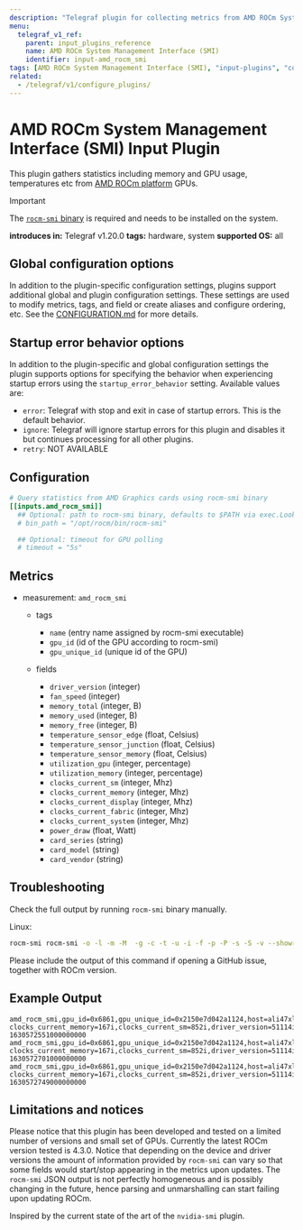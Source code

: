 ```yaml
---
description: "Telegraf plugin for collecting metrics from AMD ROCm System Management Interface (SMI)"
menu:
  telegraf_v1_ref:
    parent: input_plugins_reference
    name: AMD ROCm System Management Interface (SMI)
    identifier: input-amd_rocm_smi
tags: [AMD ROCm System Management Interface (SMI), "input-plugins", "configuration"]
related:
  - /telegraf/v1/configure_plugins/
---
```


# AMD ROCm System Management Interface (SMI) Input Plugin

This plugin gathers statistics including memory and GPU usage, temperatures
etc from [AMD ROCm platform](https://rocm.docs.amd.com/) GPUs.

> [!IMPORTANT]
> The [`rocm-smi` binary]() is required and needs to be installed on the
> system.

**introduces in:** Telegraf v1.20.0
**tags:** hardware, system
**supported OS:** all

[amd_rocm]: https://rocm.docs.amd.com/
[binary]: https://github.com/RadeonOpenCompute/rocm_smi_lib/tree/master/python_smi_tools

## Global configuration options <!-- @/docs/includes/plugin_config.md -->

In addition to the plugin-specific configuration settings, plugins support
additional global and plugin configuration settings. These settings are used to
modify metrics, tags, and field or create aliases and configure ordering, etc.
See the [CONFIGURATION.md](/telegraf/v1/configuration/#plugins) for more details.

[CONFIGURATION.md]: ../../../docs/CONFIGURATION.md#plugins

## Startup error behavior options

In addition to the plugin-specific and global configuration settings the plugin
supports options for specifying the behavior when experiencing startup errors
using the `startup_error_behavior` setting. Available values are:

- `error`:  Telegraf with stop and exit in case of startup errors. This is the
            default behavior.
- `ignore`: Telegraf will ignore startup errors for this plugin and disables it
            but continues processing for all other plugins.
- `retry`:  NOT AVAILABLE

## Configuration

```toml @sample.conf
# Query statistics from AMD Graphics cards using rocm-smi binary
[[inputs.amd_rocm_smi]]
  ## Optional: path to rocm-smi binary, defaults to $PATH via exec.LookPath
  # bin_path = "/opt/rocm/bin/rocm-smi"

  ## Optional: timeout for GPU polling
  # timeout = "5s"
```

## Metrics

- measurement: `amd_rocm_smi`
  - tags
    - `name` (entry name assigned by rocm-smi executable)
    - `gpu_id` (id of the GPU according to rocm-smi)
    - `gpu_unique_id` (unique id of the GPU)

  - fields
    - `driver_version` (integer)
    - `fan_speed` (integer)
    - `memory_total` (integer, B)
    - `memory_used` (integer, B)
    - `memory_free` (integer, B)
    - `temperature_sensor_edge` (float, Celsius)
    - `temperature_sensor_junction` (float, Celsius)
    - `temperature_sensor_memory` (float, Celsius)
    - `utilization_gpu` (integer, percentage)
    - `utilization_memory` (integer, percentage)
    - `clocks_current_sm` (integer, Mhz)
    - `clocks_current_memory` (integer, Mhz)
    - `clocks_current_display` (integer, Mhz)
    - `clocks_current_fabric` (integer, Mhz)
    - `clocks_current_system` (integer, Mhz)
    - `power_draw` (float, Watt)
    - `card_series` (string)
    - `card_model` (string)
    - `card_vendor` (string)

## Troubleshooting

Check the full output by running `rocm-smi` binary manually.

Linux:

```sh
rocm-smi rocm-smi -o -l -m -M  -g -c -t -u -i -f -p -P -s -S -v --showreplaycount --showpids --showdriverversion --showmemvendor --showfwinfo --showproductname --showserial --showuniqueid --showbus --showpendingpages --showpagesinfo --showretiredpages --showunreservablepages --showmemuse --showvoltage --showtopo --showtopoweight --showtopohops --showtopotype --showtoponuma --showmeminfo all --json
```

Please include the output of this command if opening a GitHub issue, together
with ROCm version.

## Example Output

```text
amd_rocm_smi,gpu_id=0x6861,gpu_unique_id=0x2150e7d042a1124,host=ali47xl,name=card0 clocks_current_memory=167i,clocks_current_sm=852i,driver_version=51114i,fan_speed=14i,memory_free=17145282560i,memory_total=17163091968i,memory_used=17809408i,power_draw=7,temperature_sensor_edge=28,temperature_sensor_junction=29,temperature_sensor_memory=92,utilization_gpu=0i 1630572551000000000
amd_rocm_smi,gpu_id=0x6861,gpu_unique_id=0x2150e7d042a1124,host=ali47xl,name=card0 clocks_current_memory=167i,clocks_current_sm=852i,driver_version=51114i,fan_speed=14i,memory_free=17145282560i,memory_total=17163091968i,memory_used=17809408i,power_draw=7,temperature_sensor_edge=29,temperature_sensor_junction=30,temperature_sensor_memory=91,utilization_gpu=0i 1630572701000000000
amd_rocm_smi,gpu_id=0x6861,gpu_unique_id=0x2150e7d042a1124,host=ali47xl,name=card0 clocks_current_memory=167i,clocks_current_sm=852i,driver_version=51114i,fan_speed=14i,memory_free=17145282560i,memory_total=17163091968i,memory_used=17809408i,power_draw=7,temperature_sensor_edge=29,temperature_sensor_junction=29,temperature_sensor_memory=92,utilization_gpu=0i 1630572749000000000
```

## Limitations and notices

Please notice that this plugin has been developed and tested on a limited number
of versions and small set of GPUs. Currently the latest ROCm version tested is
4.3.0.  Notice that depending on the device and driver versions the amount of
information provided by `rocm-smi` can vary so that some fields would start/stop
appearing in the metrics upon updates.  The `rocm-smi` JSON output is not
perfectly homogeneous and is possibly changing in the future, hence parsing and
unmarshalling can start failing upon updating ROCm.

Inspired by the current state of the art of the `nvidia-smi` plugin.
